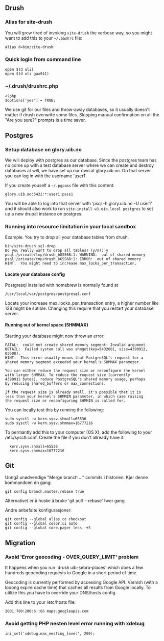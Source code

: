 
## Drush

### Alias for site-drush

You will grow tired of invoking `site-drush` the verbose way, so you might want to add this to your `~/.bashrc` file:

    alias d=bin/site-drush


### Quick login from command line

    open $(d uli)
    open $(d uli gaa041)


### ~/.drush/drushrc.php

    <?php
    $options['yes'] = TRUE;

We use git for our files and throw-away databases, so it usually doesn't matter if drush overwrite
some files.  Skipping manual confirmation on all the "Are you sure?" prompts is a time saver.

## Postgres

### Setup database on glory.uib.no
We will deploy with postgres as our database.  Since the postgres team has no come up with a test database server where we can create and destroy databases at will, we have set up our own at glory.uib.no. On that server you can log in with the username 'user1'.

If you create youself a `~/.pgpass` file with this content:

    glory.uib.no:5432:*:user1:pass1

You will be able to log into that server with 'psql -h glory.uib.no -U user1' and it should also work to run `site-install w3.uib.local postgres` to set up a new drupal instance on postgres.

### Running into resource limitation in your local sandbox
Example. You try to drop all your database tables from drush.

    bin/site-drush sql-drop
    Do you really want to drop all tables? (y/n): y
    psql:/private/tmp/drush_bGSS68:1: WARNING:  out of shared memory
    psql:/private/tmp/drush_bGSS68:1: ERROR:  out of shared memory
    HINT:  You might need to increase max_locks_per_transaction.

#### Locate your database config
Postgresql installed with homebrew is normally found at

    /usr/local/var/postgres/postgresql.conf

Locate your increase max_locks_per_transaction entry, a higher number like 128 might be sutible. Changing this require that you restart your database server.

#### Running out of kernel space (SHMMAX)
Starting your database might now throw an error:

    FATAL:  could not create shared memory segment: Invalid argument
    DETAIL:  Failed system call was shmget(key=5432001, size=4390912, 03600).
    HINT:  This error usually means that PostgreSQL's request for a
    shared memory segment exceeded your kernel's SHMMAX parameter.

    You can either reduce the request size or reconfigure the kernel
    with larger SHMMAX. To reduce the request size (currently
    4390912 bytes), reduce PostgreSQL's shared memory usage, perhaps
    by reducing shared_buffers or max_connections.

    If the request size is already small, it's possible that it is
    less than your kernel's SHMMIN parameter, in which case raising
    the request size or reconfiguring SHMMIN is called for.

You can locally test this by running the following:

    sudo sysctl -w kern.sysv.shmall=65536
    sudo sysctl -w kern.sysv.shmmax=16777216

To permantly add this to your computer (OS X), add the following to your /etc/sysctl.conf. Create the file if you don't allready have it.

      kern.sysv.shmall=65536
      kern.sysv.shmmax=16777216

## Git

Unngå unødvendige "Merge branch ..." commits i historien.  Kjør denne kommandoen én gang:

    git config branch.master.rebase true

Alternativet er å huske å bruke 'git pull --rebase' hver gang.

Andre anbefalte konfigurasjoner:

    git config --global alias.co checkout
    git config --global color.ui auto
    git config --global core.pager less -+S

## Migration

### Avoid 'Error geocoding - OVER\_QUERY\_LIMIT' problem

It happens when you run 'drush uib-sebra-places' which does a few hundreds geocoding requests to Google in a short period of time.

Geocoding is currently performed by accessing Google API. Varnish (with a looong expire cache time) that caches all results from Google locally. To utilize this you have to override your DNS/hosts config.

Add this line to your /etc/hosts file:
    
    2001:700:200:6::66 maps.googleapis.com
### Avoid getting PHP nesten level error running with xdebug

    ini_set('xdebug.max_nesting_level', 200);

